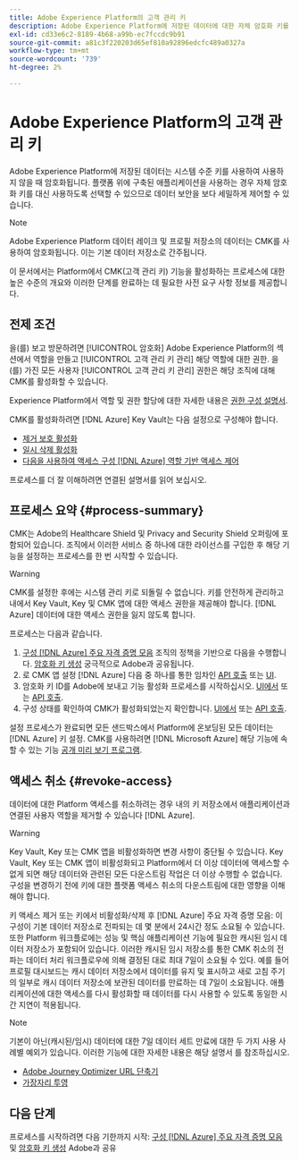 ```yaml
---
title: Adobe Experience Platform의 고객 관리 키
description: Adobe Experience Platform에 저장된 데이터에 대한 자체 암호화 키를 설정하는 방법에 대해 알아봅니다.
exl-id: cd33e6c2-8189-4b68-a99b-ec7fccdc9b91
source-git-commit: a81c3f220203d65ef810a92896edcfc489a0327a
workflow-type: tm+mt
source-wordcount: '739'
ht-degree: 2%

---
```


# Adobe Experience Platform의 고객 관리 키

Adobe Experience Platform에 저장된 데이터는 시스템 수준 키를 사용하여 사용하지 않을 때 암호화됩니다. 플랫폼 위에 구축된 애플리케이션을 사용하는 경우 자체 암호화 키를 대신 사용하도록 선택할 수 있으므로 데이터 보안을 보다 세밀하게 제어할 수 있습니다.

>[!NOTE]
>
>Adobe Experience Platform 데이터 레이크 및 프로필 저장소의 데이터는 CMK를 사용하여 암호화됩니다. 이는 기본 데이터 저장소로 간주됩니다.

이 문서에서는 Platform에서 CMK(고객 관리 키) 기능을 활성화하는 프로세스에 대한 높은 수준의 개요와 이러한 단계를 완료하는 데 필요한 사전 요구 사항 정보를 제공합니다.

## 전제 조건

을(를) 보고 방문하려면 [!UICONTROL 암호화] Adobe Experience Platform의 섹션에서 역할을 만들고 [!UICONTROL 고객 관리 키 관리] 해당 역할에 대한 권한. 을(를) 가진 모든 사용자 [!UICONTROL 고객 관리 키 관리] 권한은 해당 조직에 대해 CMK를 활성화할 수 있습니다.

Experience Platform에서 역할 및 권한 할당에 대한 자세한 내용은 [권한 구성 설명서](https://experienceleague.adobe.com/docs/platform-learn/getting-started-for-data-architects-and-data-engineers/configure-permissions.html).

CMK를 활성화하려면 [!DNL Azure] Key Vault는 다음 설정으로 구성해야 합니다.

* [제거 보호 활성화](https://learn.microsoft.com/en-us/azure/key-vault/general/soft-delete-overview#purge-protection)
* [일시 삭제 활성화](https://learn.microsoft.com/en-us/azure/key-vault/general/soft-delete-overview)
* [다음을 사용하여 액세스 구성 [!DNL Azure] 역할 기반 액세스 제어](https://learn.microsoft.com/en-us/azure/role-based-access-control/)

프로세스를 더 잘 이해하려면 연결된 설명서를 읽어 보십시오.

## 프로세스 요약 {#process-summary}

CMK는 Adobe의 Healthcare Shield 및 Privacy and Security Shield 오퍼링에 포함되어 있습니다. 조직에서 이러한 서비스 중 하나에 대한 라이선스를 구입한 후 해당 기능을 설정하는 프로세스를 한 번 시작할 수 있습니다.

>[!WARNING]
>
>CMK를 설정한 후에는 시스템 관리 키로 되돌릴 수 없습니다. 키를 안전하게 관리하고 내에서 Key Vault, Key 및 CMK 앱에 대한 액세스 권한을 제공해야 합니다. [!DNL Azure] 데이터에 대한 액세스 권한을 잃지 않도록 합니다.

프로세스는 다음과 같습니다.

1. [구성 [!DNL Azure] 주요 자격 증명 모음](./azure-key-vault-config.md) 조직의 정책을 기반으로 다음을 수행합니다. [암호화 키 생성](./azure-key-vault-config.md#generate-a-key) 궁극적으로 Adobe과 공유됩니다.
1. 로 CMK 앱 설정 [!DNL Azure] 다음 중 하나를 통한 임차인 [API 호출](./api-set-up.md#register-app) 또는 [UI](./ui-set-up.md#register-app).
1. 암호화 키 ID를 Adobe에 보내고 기능 활성화 프로세스를 시작하십시오. [UI에서](./ui-set-up.md#send-to-adobe) 또는 [API 호출](./api-set-up.md#send-to-adobe).
1. 구성 상태를 확인하여 CMK가 활성화되었는지 확인합니다. [UI에서](./ui-set-up.md#check-status) 또는 [API 호출](./api-set-up.md#check-status).

설정 프로세스가 완료되면 모든 샌드박스에서 Platform에 온보딩된 모든 데이터는 [!DNL Azure] 키 설정. CMK를 사용하려면 [!DNL Microsoft Azure] 해당 기능에 속할 수 있는 기능 [공개 미리 보기 프로그램](https://azure.microsoft.com/en-ca/support/legal/preview-supplemental-terms/).

## 액세스 취소 {#revoke-access}

데이터에 대한 Platform 액세스를 취소하려는 경우 내의 키 저장소에서 애플리케이션과 연결된 사용자 역할을 제거할 수 있습니다 [!DNL Azure].

>[!WARNING]
>
>Key Vault, Key 또는 CMK 앱을 비활성화하면 변경 사항이 중단될 수 있습니다. Key Vault, Key 또는 CMK 앱이 비활성화되고 Platform에서 더 이상 데이터에 액세스할 수 없게 되면 해당 데이터와 관련된 모든 다운스트림 작업은 더 이상 수행할 수 없습니다. 구성을 변경하기 전에 키에 대한 플랫폼 액세스 취소의 다운스트림에 대한 영향을 이해해야 합니다.

키 액세스 제거 또는 키에서 비활성화/삭제 후 [!DNL Azure] 주요 자격 증명 모음: 이 구성이 기본 데이터 저장소로 전파되는 데 몇 분에서 24시간 정도 소요될 수 있습니다. 또한 Platform 워크플로에는 성능 및 핵심 애플리케이션 기능에 필요한 캐시된 임시 데이터 저장소가 포함되어 있습니다. 이러한 캐시된 임시 저장소를 통한 CMK 취소의 전파는 데이터 처리 워크플로우에 의해 결정된 대로 최대 7일이 소요될 수 있다. 예를 들어 프로필 대시보드는 캐시 데이터 저장소에서 데이터를 유지 및 표시하고 새로 고침 주기의 일부로 캐시 데이터 저장소에 보관된 데이터를 만료하는 데 7일이 소요됩니다. 애플리케이션에 대한 액세스를 다시 활성화할 때 데이터를 다시 사용할 수 있도록 동일한 시간 지연이 적용됩니다.

>[!NOTE]
>
>기본이 아닌(캐시된/임시) 데이터에 대한 7일 데이터 세트 만료에 대한 두 가지 사용 사례별 예외가 있습니다. 이러한 기능에 대한 자세한 내용은 해당 설명서 를 참조하십시오.<ul><li>[Adobe Journey Optimizer URL 단축기](https://experienceleague.adobe.com/docs/journey-optimizer/using/sms/sms-configuration.html?lang=ko-KR#message-preset-sms)</li><li>[가장자리 투영](https://experienceleague.adobe.com/docs/experience-platform/profile/home.html#edge-projections)</li></ul>

## 다음 단계

프로세스를 시작하려면 다음 기한까지 시작: [구성 [!DNL Azure] 주요 자격 증명 모음](./azure-key-vault-config.md) 및 [암호화 키 생성](./azure-key-vault-config.md#generate-a-key) Adobe과 공유
